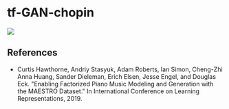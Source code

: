 # tf-GAN-chopin

<img src='https://app.travis-ci.com/alexandreLamarre/tf-GAN-chopin.svg?branch=main'/>

## References

- Curtis Hawthorne, Andriy Stasyuk, Adam Roberts, Ian Simon, Cheng-Zhi Anna Huang,
  Sander Dieleman, Erich Elsen, Jesse Engel, and Douglas Eck. "Enabling
  Factorized Piano Music Modeling and Generation with the MAESTRO Dataset."
  In International Conference on Learning Representations, 2019.
